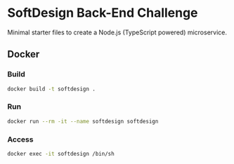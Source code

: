 # SoftDesign Back-End Challenge

Minimal starter files to create a Node.js (TypeScript powered) microservice.

## Docker

### Build

```bash
docker build -t softdesign .
```

### Run

```bash
docker run --rm -it --name softdesign softdesign
```

### Access

```bash
docker exec -it softdesign /bin/sh
```
